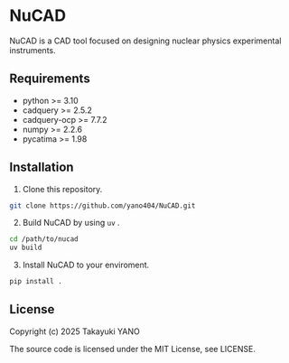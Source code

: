 # NuCAD

NuCAD is a CAD tool focused on designing nuclear physics experimental instruments.

## Requirements

- python >= 3.10
- cadquery >= 2.5.2
- cadquery-ocp >= 7.7.2
- numpy >= 2.2.6
- pycatima >= 1.98

## Installation

1. Clone this repository.
  ```sh
  git clone https://github.com/yano404/NuCAD.git
  ```
2. Build NuCAD by using `uv` .
  ```sh
  cd /path/to/nucad
  uv build
  ```
3. Install NuCAD to your enviroment.
  ```sh
  pip install .
  ```

## License

Copyright (c) 2025 Takayuki YANO

The source code is licensed under the MIT License, see LICENSE.